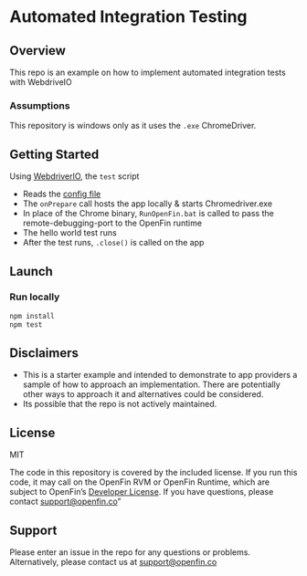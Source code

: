 # Automated Integration Testing

## Overview
This repo is an example on how to implement automated integration tests with WebdriveIO

### Assumptions
This repository is windows only as it uses the `.exe` ChromeDriver.

## Getting Started
Using [WebdriverIO](http://webdriver.io/), the `test` script
* Reads the [config file](wdio.conf.js)
* The `onPrepare` call hosts the app locally & starts Chromedriver.exe
* In place of the Chrome binary, `RunOpenFin.bat` is called to pass the remote-debugging-port to the OpenFin runtime
* The hello world test runs
* After the test runs, `.close()` is called on the app

## Launch
### Run locally

```bash
npm install
npm test
```

## Disclaimers
* This is a starter example and intended to demonstrate to app providers a sample of how to approach an implementation. There are potentially other ways to approach it and alternatives could be considered. 
* Its possible that the repo is not actively maintained.

## License
MIT

The code in this repository is covered by the included license.  If you run this code, it may call on the OpenFin RVM or OpenFin Runtime, which are subject to OpenFin’s [Developer License](https://openfin.co/developer-agreement/). If you have questions, please contact support@openfin.co”

## Support
Please enter an issue in the repo for any questions or problems. 
<br> Alternatively, please contact us at support@openfin.co

